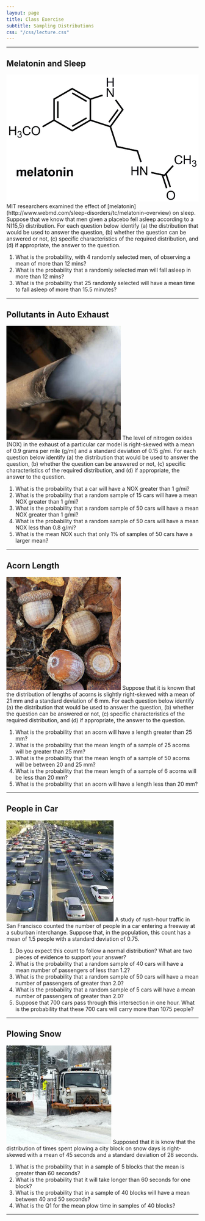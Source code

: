 ```yaml
---
layout: page
title: Class Exercise
subtitle: Sampling Distributions
css: "/css/lecture.css"
---
```


----

## Melatonin and Sleep
<img src="imgs/melatonin.png" alt="melatonin" class="img-right">
MIT researchers examined the effect of [melatonin](http://www.webmd.com/sleep-disorders/tc/melatonin-overview) on sleep.  Suppose that we know that men given a placebo fell asleep according to a N(15,5) distribution.  For each question below identify (a) the distribution that would be used to answer the question, (b) whether the question can be answered or not, (c) specific characteristics of the required distribution, and (d) if appropriate, the answer to the question.

1. What is the probability, with 4 randomly selected men, of observing a mean of more than 12 mins?
1. What is the probability that a randomly selected man will fall asleep in more than 12 mins?
1. What is the probability that 25 randomly selected will have a mean time to fall asleep of more than 15.5 minutes?

----

## Pollutants in Auto Exhaust
<img src="imgs/exhaust.jpg" alt="Exhaust" class="img-right">
The level of nitrogen oxides (NOX) in the exhaust of a particular car model is right-skewed with a mean of 0.9 grams per mile (g/mi) and a standard deviation of 0.15 g/mi.  For each question below identify (a) the distribution that would be used to answer the question, (b) whether the question can be answered or not, (c) specific characteristics of the required distribution, and (d) if appropriate, the answer to the question.

1. What is the probability that a car will have a NOX greater than 1 g/mi?
1. What is the probability that a random sample of 15 cars will have a mean NOX greater than 1 g/mi?
1. What is the probability that a random sample of 50 cars will have a mean NOX greater than 1 g/mi?
1. What is the probability that a random sample of 50 cars will have a mean NOX less than 0.8 g/mi?
1. What is the mean NOX such that only 1% of samples of 50 cars have a larger mean?

----

## Acorn Length
<img src="imgs/acorns2.jpg" alt="Acorns" class="img-right">
Suppose that it is known that the distribution of lengths of acorns is slightly right-skewed with a mean of 21 mm and a standard deviation of 6 mm.  For each question below identify (a) the distribution that would be used to answer the question, (b) whether the question can be answered or not, (c) specific characteristics of the required distribution, and (d) if appropriate, the answer to the question.

1. What is the probability that an acorn will have a length greater than 25 mm?
1. What is the probability that the mean length of a sample of 25 acorns will be greater than 25 mm?
1.	What is the probability that the mean length of a sample of 50 acorns will be between 20 and 25 mm?
1. What is the probability that the mean length of a sample of 6 acorns will be less than 20 mm?
1. What is the probability that an acorn will have a length less than 20 mm?

----

## People in Car
<img src="imgs/carpooling.jpg" alt="car pooling" class="img-right">
A study of rush-hour traffic in San Francisco counted the number of people in a car entering a freeway at a suburban interchange.  Suppose that, in the population, this count has a mean of 1.5 people with a standard deviation of 0.75.

1. Do you expect this count to follow a normal distribution?  What are two pieces of evidence to support your answer?
1. What is the probability that a random sample of 40 cars will have a mean number of passengers of less than 1.2?
1. What is the probability that a random sample of 50 cars will have a mean number of passengers of greater than 2.0?
1. What is the probability that a random sample of 5 cars will have a mean number of passengers of greater than 2.0?
1. Suppose that 700 cars pass through this intersection in one hour.  What is the probability that these 700 cars will carry more than 1075 people?

----

## Plowing Snow
<img src="imgs/snowplow.jpg" alt="Snow plowing" class="img-right">
Supposed that it is know that the distribution of times spent plowing a city block on snow days is right-skewed with a mean of 45 seconds and a standard deviation of 28 seconds.

1. What is the probability that in a sample of 5 blocks that the mean is greater than 60 seconds?
1. What is the probability that it will take longer than 60 seconds for one block?
1. What is the probability that in a sample of 40 blocks will have a mean between 40 and 50 seconds?
1. What is the Q1 for the mean plow time in samples of 40 blocks?

----
